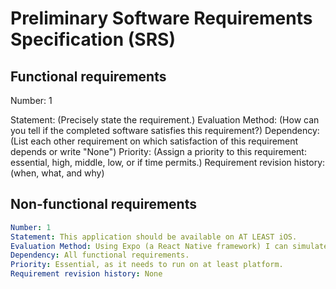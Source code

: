 # Preliminary Software Requirements Specification (SRS)
## Functional requirements
Number: 1

Statement: (Precisely state the requirement.)
Evaluation Method: (How can you tell if the completed software satisfies this requirement?)
Dependency: (List each other requirement on which satisfaction of this requirement depends or write "None")
Priority: (Assign a priority to this requirement: essential, high, middle, low, or if time permits.)
Requirement revision history: (when, what, and why)


## Non-functional requirements
```yaml
Number: 1
Statement: This application should be available on AT LEAST iOS.
Evaluation Method: Using Expo (a React Native framework) I can simulate the application on my personal iPhone.
Dependency: All functional requirements.
Priority: Essential, as it needs to run on at least platform.
Requirement revision history: None
```
